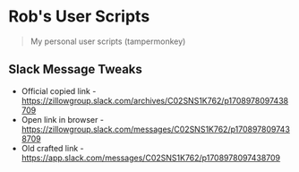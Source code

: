 # Rob's User Scripts

> My personal user scripts (tampermonkey)

## Slack Message Tweaks

-   Official copied link - https://zillowgroup.slack.com/archives/C02SNS1K762/p1708978097438709
-   Open link in browser - https://zillowgroup.slack.com/messages/C02SNS1K762/p1708978097438709
-   Old crafted link - https://app.slack.com/messages/C02SNS1K762/p1708978097438709

